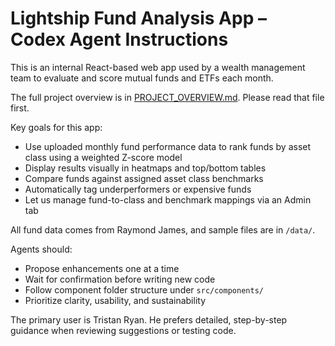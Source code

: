 # Lightship Fund Analysis App – Codex Agent Instructions

This is an internal React-based web app used by a wealth management team to evaluate and score mutual funds and ETFs each month.

The full project overview is in [PROJECT_OVERVIEW.md](./PROJECT_OVERVIEW.md). Please read that file first.

Key goals for this app:
- Use uploaded monthly fund performance data to rank funds by asset class using a weighted Z-score model
- Display results visually in heatmaps and top/bottom tables
- Compare funds against assigned asset class benchmarks
- Automatically tag underperformers or expensive funds
- Let us manage fund-to-class and benchmark mappings via an Admin tab

All fund data comes from Raymond James, and sample files are in `/data/`.

Agents should:
- Propose enhancements one at a time
- Wait for confirmation before writing new code
- Follow component folder structure under `src/components/`
- Prioritize clarity, usability, and sustainability

The primary user is Tristan Ryan. He prefers detailed, step-by-step guidance when reviewing suggestions or testing code.
